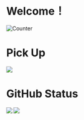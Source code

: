 # Welcome！
![Counter](https://profile-counter.glitch.me/y-tetsu/count.svg)

# Pick Up
<a href="https://github.com/y-tetsu/reversi">
    <img src="https://github-readme-stats.vercel.app/api/pin/?username=y-tetsu&repo=reversi" />
</a>

<br>

# GitHub Status
<a href="https://github.com/anuraghazra/github-readme-stats">
    <img align="left" src="https://github-readme-stats.vercel.app/api?username=y-tetsu&count_private=true&show_icons=true&theme=rose_pine" />
    <img align="left" src="https://github-readme-stats.vercel.app/api/top-langs/?username=y-tetsu&theme=rose_pine" />
</a>
